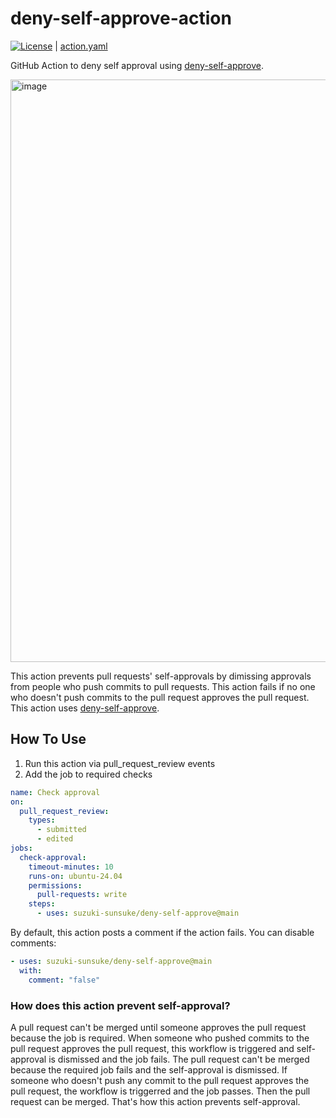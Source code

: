 # deny-self-approve-action

[![License](http://img.shields.io/badge/license-mit-blue.svg?style=flat-square)](https://raw.githubusercontent.com/suzuki-shunsuke/deny-self-approve-action/main/LICENSE) | [action.yaml](action.yaml)

GitHub Action to deny self approval using [deny-self-approve](https://github.com/suzuki-shunsuke/deny-self-approve).

<img width="932" alt="image" src="https://github.com/user-attachments/assets/aa7a506e-6195-4d6f-b8c3-76899e086f07" />

This action prevents pull requests' self-approvals by dimissing approvals from people who push commits to pull requests.
This action fails if no one who doesn't push commits to the pull request approves the pull request.
This action uses [deny-self-approve](https://github.com/suzuki-shunsuke/deny-self-approve).

## How To Use

1. Run this action via pull_request_review events
2. Add the job to required checks

```yaml
name: Check approval
on:
  pull_request_review:
    types:
      - submitted
      - edited
jobs:
  check-approval:
    timeout-minutes: 10
    runs-on: ubuntu-24.04
    permissions:
      pull-requests: write
    steps:
      - uses: suzuki-sunsuke/deny-self-approve@main
```

By default, this action posts a comment if the action fails.
You can disable comments:

```yaml
- uses: suzuki-sunsuke/deny-self-approve@main
  with:
    comment: "false"
```

### How does this action prevent self-approval?

A pull request can't be merged until someone approves the pull request because the job is required.
When someone who pushed commits to the pull request approves the pull request, this workflow is triggered and self-approval is dismissed and the job fails.
The pull request can't be merged because the required job fails and the self-approval is dismissed.
If someone who doesn't push any commit to the pull request approves the pull request, the workflow is triggerred and the job passes. Then the pull request can be merged.
That's how this action prevents self-approval.
